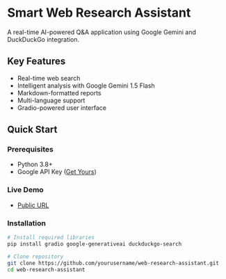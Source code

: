 #  Smart Web Research Assistant

A real-time AI-powered Q&A application using Google Gemini and DuckDuckGo integration.


## Key Features
- Real-time web search
- Intelligent analysis with Google Gemini 1.5 Flash
- Markdown-formatted reports
- Multi-language support
- Gradio-powered user interface

## Quick Start

### Prerequisites
- Python 3.8+
- Google API Key ([Get Yours](https://aistudio.google.com/app/apikey))

### Live Demo
- [Public URL](https://c60b7240394947d0ee.gradio.live/)

### Installation
```bash
# Install required libraries
pip install gradio google-generativeai duckduckgo-search

# Clone repository
git clone https://github.com/yourusername/web-research-assistant.git
cd web-research-assistant
